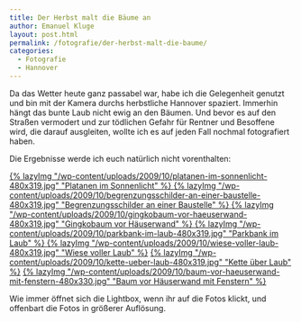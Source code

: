 ```yaml
---
title: Der Herbst malt die Bäume an
author: Emanuel Kluge
layout: post.html
permalink: /fotografie/der-herbst-malt-die-baume/
categories:
  - Fotografie
  - Hannover
---
```


Da das Wetter heute ganz passabel war, habe ich die Gelegenheit genutzt und bin mit der Kamera durchs herbstliche Hannover spaziert. Immerhin hängt das bunte Laub nicht ewig an den Bäumen. Und bevor es auf den Straßen vermodert und zur tödlichen Gefahr für Rentner und Besoffene wird, die darauf ausgleiten, wollte ich es auf jeden Fall nochmal fotografiert haben.

Die Ergebnisse werde ich euch natürlich nicht vorenthalten:

<a href="{{ site.cdnurl }}wp-contentuploads/2009/10/platanen-im-sonnenlicht.jpg" rel="lightbox">
  {% lazyImg "/wp-content/uploads/2009/10/platanen-im-sonnenlicht-480x319.jpg" "Platanen im Sonnenlicht" %}
</a>

<a href="{{ site.cdnurl }}wp-contentuploads/2009/10/begrenzungsschilder-an-einer-baustelle.jpg" rel="lightbox">
  {% lazyImg "/wp-content/uploads/2009/10/begrenzungsschilder-an-einer-baustelle-480x319.jpg" "Begrenzungsschilder an einer Baustelle" %}
</a>

<a href="{{ site.cdnurl }}wp-contentuploads/2009/10/gingkobaum-vor-haeuserwand.jpg" rel="lightbox">
  {% lazyImg "/wp-content/uploads/2009/10/gingkobaum-vor-haeuserwand-480x319.jpg" "Gingkobaum vor Häuserwand" %}
</a>

<a href="{{ site.cdnurl }}wp-contentuploads/2009/10/parkbank-im-laub.jpg" rel="lightbox">
  {% lazyImg "/wp-content/uploads/2009/10/parkbank-im-laub-480x319.jpg" "Parkbank im Laub" %}
</a>

<a href="{{ site.cdnurl }}wp-contentuploads/2009/10/wiese-voller-laub.jpg" rel="lightbox">
  {% lazyImg "/wp-content/uploads/2009/10/wiese-voller-laub-480x319.jpg" "Wiese voller Laub" %}</a>

<a href="{{ site.cdnurl }}wp-contentuploads/2009/10/kette-ueber-laub.jpg" rel="lightbox">
  {% lazyImg "/wp-content/uploads/2009/10/kette-ueber-laub-480x319.jpg" "Kette über Laub" %}</a>

<a href="{{ site.cdnurl }}wp-contentuploads/2009/10/baum-vor-haeuserwand-mit-fenstern.jpg" rel="lightbox">
  {% lazyImg "/wp-content/uploads/2009/10/baum-vor-haeuserwand-mit-fenstern-480x330.jpg" "Baum vor Häuserwand mit Fenstern" %}</a>

Wie immer öffnet sich die Lightbox, wenn ihr auf die Fotos klickt, und offenbart die Fotos in größerer Auflösung.
